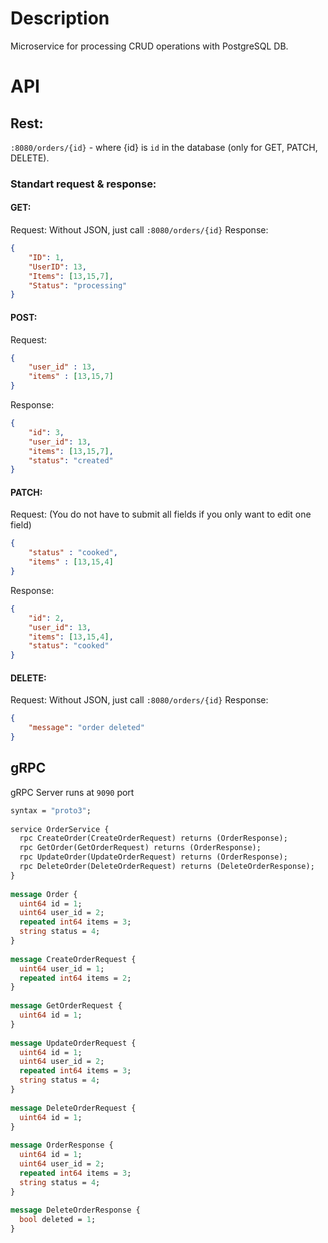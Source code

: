 # Description
Microservice for processing CRUD operations with PostgreSQL DB.

# API
## Rest:
`:8080/orders/{id}` - where {id} is `id` in the database (only for GET, PATCH, DELETE).
### Standart request & response:
#### GET:
Request: Without JSON, just call `:8080/orders/{id}`
Response:
```json
{
    "ID": 1,
    "UserID": 13,
    "Items": [13,15,7],
    "Status": "processing"
}
```
#### POST:
Request:
```json
{
    "user_id" : 13,
    "items" : [13,15,7]
}
```
Response:
```json
{
    "id": 3,
    "user_id": 13,
    "items": [13,15,7],
    "status": "created"
}
```
#### PATCH:
Request:
(You do not have to submit all fields if you only want to edit one field)
```json
{
    "status" : "cooked",
    "items" : [13,15,4]
}
```
Response:
```json
{
    "id": 2,
    "user_id": 13,
    "items": [13,15,4],
    "status": "cooked"
}
```
#### DELETE:
Request: Without JSON, just call `:8080/orders/{id}`
Response:
```json
{
    "message": "order deleted"
}
```

## gRPC
gRPC Server runs at `9090` port
```protobuf
syntax = "proto3";  
  
service OrderService {  
  rpc CreateOrder(CreateOrderRequest) returns (OrderResponse);  
  rpc GetOrder(GetOrderRequest) returns (OrderResponse);  
  rpc UpdateOrder(UpdateOrderRequest) returns (OrderResponse);  
  rpc DeleteOrder(DeleteOrderRequest) returns (DeleteOrderResponse);  
}  
  
message Order {  
  uint64 id = 1;  
  uint64 user_id = 2;  
  repeated int64 items = 3;  
  string status = 4;  
}  
  
message CreateOrderRequest {  
  uint64 user_id = 1;  
  repeated int64 items = 2;  
}  
  
message GetOrderRequest {  
  uint64 id = 1;  
}  
  
message UpdateOrderRequest {  
  uint64 id = 1;  
  uint64 user_id = 2;  
  repeated int64 items = 3;  
  string status = 4;  
}  
  
message DeleteOrderRequest {  
  uint64 id = 1;  
}  
  
message OrderResponse {  
  uint64 id = 1;  
  uint64 user_id = 2;  
  repeated int64 items = 3;  
  string status = 4;  
}  
  
message DeleteOrderResponse {  
  bool deleted = 1;  
}
```

